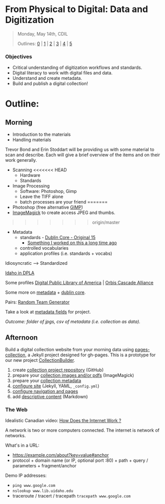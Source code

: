 # From Physical to Digital: Data and Digitization

> Monday, May 14th, CDIL
>
> Outlines: [0](day-0.md) | [1](day-1.md) | [2](day-2.md) | [3](day-3.md) | [4](day-4.md) | [5](day-5.md)

### Objectives

- Critical understanding of digitization workflows and standards.
- Digital literacy to work with digital files and data.
- Understand and create metadata.
- Build and publish a digital collection!

# Outline:

## Morning

- Introduction to the materials
- Handling materials

Trevor Bond and Erin Stoddart will be providing us with some material to scan and describe. Each will give a brief overview of the items and on their work generally.

- Scanning
<<<<<<< HEAD
    - Hardware
    - Standards
- Image Processing
    - Software: Photoshop, Gimp
    - Leave the TIFF alone
    - batch processes are your friend
=======
- Photoshop (free alternative [GIMP](https://www.gimp.org/))
- [ImageMagick](https://www.imagemagick.org/) to create access JPEG and thumbs.
>>>>>>> origin/master
- Metadata
    - standards - [Dublin Core - Original 15](https://en.wikipedia.org/wiki/Dublin_Core#Dublin_Core_Metadata_Element_Set)
        - [Something I worked on this a long time ago](http://jennriley.com/metadatamap/seeingstandards.pdf)
    - controlled vocabularies 
    - application profiles (i.e. standards + vocabs)

Idiosyncratic --> Standardized

[Idaho in DPLA](https://dp.la/search?q=Idaho)

Some profiles [Digital Public Library of America](https://pro.dp.la/hubs/metadata-application-profile) | [Orbis Cascade Alliance](https://www.orbiscascade.org/dublin-core-best-practices/)

Some more on [metadata](https://dpla.wpengine.com/wp-content/uploads/2018/01/PLPP_Using-Metadata_FINAL.pdf) + [dublin core](https://github.com/dcmi/repository/blob/master/mediawiki_wiki/User_Guide.md). 

Pairs: [Random Team Generator](https://palousedh.github.io/symposium/fellows/)

Take a look at [metadata fields](https://docs.google.com/spreadsheets/d/1v-17Tn3KVNXR_bvqYf-_1y2VRIjKVvySeJLPY7X1ebA/edit?usp=sharing) for project. 

*Outcome: folder of jpgs, csv of metadata (i.e. collection as data).*

## Afternoon

Build a digital collection website from your morning data using  [pages-collection](https://github.com/uidaholib/pages-collection), a Jekyll project designed for gh-pages.
This is a prototype for our new project [CollectionBuilder](https://collectionbuilder.github.io/).

1. create [collection project repository](https://github.com/uidaholib/pages-collection/blob/master/docs/01-project.md) (GitHub)
2. prepare your [collection images and/or pdfs](https://github.com/uidaholib/pages-collection/blob/master/docs/02-objects.md) (ImageMagick)
3. prepare your [collection metadata](https://github.com/uidaholib/pages-collection/blob/master/docs/03-metadata.md)
4. [configure site](https://github.com/uidaholib/pages-collection/blob/master/docs/04-configure.md) (Jekyll, YAML, `_config.yml`)
5. [configure navigation and pages](https://github.com/uidaholib/pages-collection/blob/master/docs/05-pages.md)
6. add [descriptive content](https://github.com/uidaholib/pages-collection/blob/master/docs/06-content.md) (Markdown)

### The Web

Idealistic Canadian video: [How Does the Internet Work ?](https://youtu.be/i5oe63pOhLI)

A network is two or more computers connected.
The internet is network of networks.

What's in a URL:
- https://example.com/about?key=value#anchor
- protocol + domain name (or IP, optional port :80) + path + query / parameters + fragment/anchor

Demo IP addresses:
- `ping www.google.com`
- `nslookup www.lib.uidaho.edu`
- traceroute / tracert / tracepath `tracepath www.google.com`
